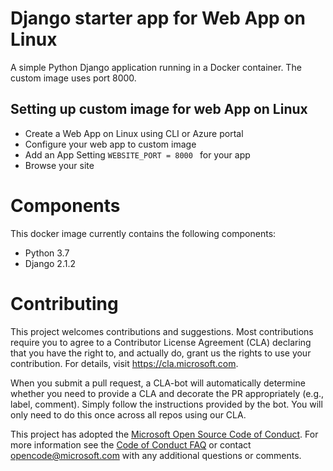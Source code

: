 # Django starter app for Web App on Linux

A simple Python Django application running in a Docker container. The custom image uses port 8000. 

## Setting up custom image for web App on Linux 
- Create a Web App on Linux using CLI or Azure portal
- Configure your web app to custom image 
- Add an App Setting ```WEBSITE_PORT = 8000 ``` for your app 
- Browse your site 
 
# Components
This docker image currently contains the following components:
- Python 3.7
- Django 2.1.2

# Contributing

This project welcomes contributions and suggestions.  Most contributions require you to agree to a
Contributor License Agreement (CLA) declaring that you have the right to, and actually do, grant us
the rights to use your contribution. For details, visit https://cla.microsoft.com.

When you submit a pull request, a CLA-bot will automatically determine whether you need to provide
a CLA and decorate the PR appropriately (e.g., label, comment). Simply follow the instructions
provided by the bot. You will only need to do this once across all repos using our CLA.

This project has adopted the [Microsoft Open Source Code of Conduct](https://opensource.microsoft.com/codeofconduct/).
For more information see the [Code of Conduct FAQ](https://opensource.microsoft.com/codeofconduct/faq/) or
contact [opencode@microsoft.com](mailto:opencode@microsoft.com) with any additional questions or comments.
